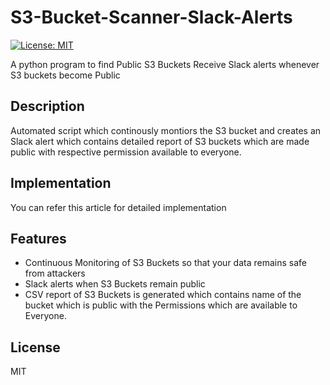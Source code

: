 # S3-Bucket-Scanner-Slack-Alerts
[![License: MIT](https://img.shields.io/badge/License-MIT-yellow.svg)](https://opensource.org/licenses/MIT)

A python program to find Public S3 Buckets
Receive Slack alerts whenever S3 buckets become Public

## Description
Automated script which continously montiors the S3 bucket and creates an Slack alert which contains detailed report of S3 buckets which are made public with respective permission available to everyone.

## Implementation 
You can refer this article for detailed implementation 

## Features
* Continuous Monitoring of S3 Buckets so that your data remains safe from attackers
* Slack alerts when S3 Buckets remain public
* CSV report of S3 Buckets is generated which contains name of the bucket which is public with the Permissions which are available to Everyone.


## License

MIT






